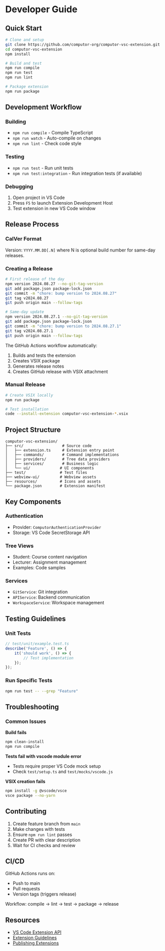 # Developer Guide

## Quick Start

```bash
# Clone and setup
git clone https://github.com/computor-org/computor-vsc-extension.git
cd computor-vsc-extension
npm install

# Build and test
npm run compile
npm run test
npm run lint

# Package extension
npm run package
```

## Development Workflow

### Building
- `npm run compile` - Compile TypeScript
- `npm run watch` - Auto-compile on changes
- `npm run lint` - Check code style

### Testing
- `npm run test` - Run unit tests
- `npm run test:integration` - Run integration tests (if available)

### Debugging
1. Open project in VS Code
2. Press `F5` to launch Extension Development Host
3. Test extension in new VS Code window

## Release Process

### CalVer Format
Version: `YYYY.MM.DD[.N]` where N is optional build number for same-day releases.

### Creating a Release

```bash
# First release of the day
npm version 2024.08.27 --no-git-tag-version
git add package.json package-lock.json
git commit -m "chore: bump version to 2024.08.27"
git tag v2024.08.27
git push origin main --follow-tags

# Same-day update
npm version 2024.08.27.1 --no-git-tag-version
git add package.json package-lock.json
git commit -m "chore: bump version to 2024.08.27.1"
git tag v2024.08.27.1
git push origin main --follow-tags
```

The GitHub Actions workflow automatically:
1. Builds and tests the extension
2. Creates VSIX package
3. Generates release notes
4. Creates GitHub release with VSIX attachment

### Manual Release

```bash
# Create VSIX locally
npm run package

# Test installation
code --install-extension computor-vsc-extension-*.vsix
```

## Project Structure

```
computor-vsc-extension/
├── src/                 # Source code
│   ├── extension.ts     # Extension entry point
│   ├── commands/        # Command implementations
│   ├── providers/       # Tree data providers
│   ├── services/        # Business logic
│   └── ui/             # UI components
├── test/               # Test files
├── webview-ui/         # Webview assets
├── resources/          # Icons and assets
└── package.json        # Extension manifest
```

## Key Components

### Authentication
- Provider: `ComputorAuthenticationProvider`
- Storage: VS Code SecretStorage API

### Tree Views
- Student: Course content navigation
- Lecturer: Assignment management
- Examples: Code samples

### Services
- `GitService`: Git integration
- `APIService`: Backend communication
- `WorkspaceService`: Workspace management

## Testing Guidelines

### Unit Tests
```typescript
// test/unit/example.test.ts
describe('Feature', () => {
    it('should work', () => {
        // Test implementation
    });
});
```

### Run Specific Tests
```bash
npm run test -- --grep "Feature"
```

## Troubleshooting

### Common Issues

**Build fails**
```bash
npm clean-install
npm run compile
```

**Tests fail with vscode module error**
- Tests require proper VS Code mock setup
- Check `test/setup.ts` and `test/mocks/vscode.js`

**VSIX creation fails**
```bash
npm install -g @vscode/vsce
vsce package --no-yarn
```

## Contributing

1. Create feature branch from `main`
2. Make changes with tests
3. Ensure `npm run lint` passes
4. Create PR with clear description
5. Wait for CI checks and review

## CI/CD

GitHub Actions runs on:
- Push to main
- Pull requests
- Version tags (triggers release)

Workflow: compile → lint → test → package → release

## Resources

- [VS Code Extension API](https://code.visualstudio.com/api)
- [Extension Guidelines](https://code.visualstudio.com/api/references/extension-guidelines)
- [Publishing Extensions](https://code.visualstudio.com/api/working-with-extensions/publishing-extension)